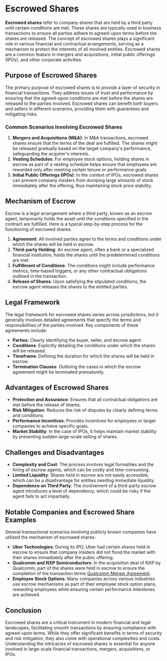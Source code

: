# Escrowed Shares

**Escrowed shares** refer to company shares that are held by a third party until certain conditions are met. These shares are typically used in business transactions to ensure all parties adhere to agreed-upon terms before the shares are released. The concept of escrowed shares plays a significant role in various financial and contractual arrangements, serving as a mechanism to protect the interests of all involved entities. Escrowed shares are a common feature in mergers and acquisitions, initial public offerings (IPOs), and other corporate activities.

## Purpose of Escrowed Shares

The primary purpose of escrowed shares is to provide a layer of security in financial transactions. They address issues of trust and performance by ensuring that the agreed-upon conditions are met before the shares are released to the parties involved. Escrowed shares can benefit both buyers and sellers in different scenarios, providing them with guarantees and mitigating risks.

### Common Scenarios Involving Escrowed Shares

1. **Mergers and Acquisitions (M&A)**: In M&A transactions, escrowed shares ensure that the terms of the deal are fulfilled. The shares might be released gradually based on the target company's performance, safeguarding the acquirer's interests.
2. **Vesting Schedules**: For employee stock options, holding shares in escrow as part of a vesting schedule helps ensure that employees are rewarded only after meeting certain tenure or performance goals.
3. **Initial Public Offerings (IPOs)**: In the context of IPOs, escrowed shares can prevent company insiders from dumping large amounts of stock immediately after the offering, thus maintaining stock price stability.

## Mechanism of Escrow

Escrow is a legal arrangement where a third party, known as an escrow agent, temporarily holds the asset until the conditions specified in the contract are fulfilled. Here is a typical step-by-step process for the functioning of escrowed shares:

1. **Agreement**: All involved parties agree to the terms and conditions under which the shares will be held in escrow.
2. **Third-party Holding**: An escrow agent, often a bank or a specialized financial institution, holds the shares until the predetermined conditions are met.
3. **Fulfillment of Conditions**: The conditions might include performance metrics, time-based triggers, or any other contractual obligations outlined in the transaction.
4. **Release of Shares**: Upon satisfying the stipulated conditions, the escrow agent releases the shares to the entitled parties.

## Legal Framework

The legal framework for escrowed shares varies across jurisdictions, but it generally involves detailed agreements that specify the terms and responsibilities of the parties involved. Key components of these agreements include:

- **Parties**: Clearly identifying the buyer, seller, and escrow agent.
- **Conditions**: Explicitly detailing the conditions under which the shares will be released.
- **Timeframe**: Defining the duration for which the shares will be held in escrow.
- **Termination Clauses**: Outlining the cases in which the escrow agreement might be terminated prematurely.

## Advantages of Escrowed Shares

- **Protection and Assurance**: Ensures that all contractual obligations are met before the release of shares.
- **Risk Mitigation**: Reduces the risk of disputes by clearly defining terms and conditions.
- **Performance Incentives**: Provides incentives for employees or target companies to achieve specific goals.
- **Market Stability**: In the case of IPOs, it helps maintain market stability by preventing sudden large-scale selling of shares.

## Challenges and Disadvantages

- **Complexity and Cost**: The process involves legal formalities and the hiring of escrow agents, which can be costly and time-consuming.
- **Limited Liquidity**: Shares held in escrow are not easily accessible, which can be a disadvantage for entities needing immediate liquidity.
- **Dependence on Third Party**: The involvement of a third-party escrow agent introduces a level of dependency, which could be risky if the agent fails to act impartially.

## Notable Companies and Escrowed Share Examples

Several transactional scenarios involving publicly known companies have utilized the mechanism of escrowed shares:

- **Uber Technologies**: During its IPO, Uber had certain shares held in escrow to ensure that company insiders did not flood the market with their shares immediately after the public offering.
- **Qualcomm and NXP Semiconductors**: In the acquisition deal of NXP by Qualcomm, part of the shares were held in escrow to ensure the completion of the transaction terms [Qualcomm Merger Agreement](https://www.qualcomm.com/news/releases/2016/10/27/qualcomm-acquire-nxp-deal-valued-approximately-47-billion).
- **Employee Stock Options**: Many companies across various industries use escrow mechanisms as part of their employee stock option plans, rewarding employees while ensuring certain performance milestones are achieved.

## Conclusion

Escrowed shares are a critical instrument in modern financial and legal landscapes, facilitating smooth transactions by ensuring compliance with agreed-upon terms. While they offer significant benefits in terms of security and risk mitigation, they also come with operational complexities and costs. Understanding the intricacies of escrowed shares is essential for anyone involved in large-scale financial transactions, mergers, acquisitions, or IPOs.